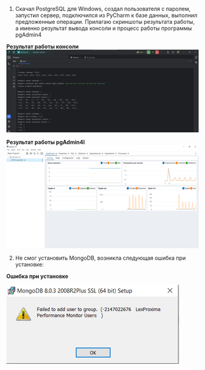 1) Скачал PostgreSQL для Windows, создал пользователя с паролем, запустил сервер, подключился из PyCharm к базе данных, выполнил предложенные операции. Прилагаю скриншоты результата работы, а именно результат вывода консоли и процесс работы программы pgAdmin4

**Результат работы консоли**
![Иллюстрация к проекту](https://github.com/SorryForDeath/PythonITMO/raw/main/BD/console.png)

**Результат работы pgAdmin4I**
![Иллюстрация к проекту](https://github.com/SorryForDeath/PythonITMO/raw/main/BD/pgAdmin.png)


2) Не смог установить MongoDB, возникла следующая ошибка при установке:

**Ошибка при установке**

![Иллюстрация к проекту](https://github.com/SorryForDeath/PythonITMO/raw/main/BD/failed.png)

